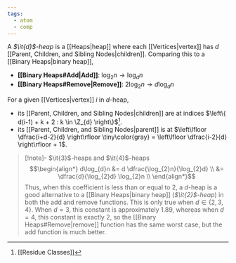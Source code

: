 ```yaml
---
tags:
  - atom
  - comp
---
```

A *$\it{d}$-heap* is a [[Heaps|heap]] where each [[Vertices|vertex]] has $d$ [[Parent, Children, and Sibling Nodes|children]]. Comparing this to a [[Binary Heaps|binary heap]],
- **[[Binary Heaps#Add|Add]]**: $\log_{2}n\to \log_{d}n$
- **[[Binary Heaps#Remove|Remove]]**: $2\log_{2}n\to d\log_{d}n$

For a given [[Vertices|vertex]] $i$ in $d$-heap,
- its [[Parent, Children, and Sibling Nodes|children]] are at indices $\left\{ d(i-1) + k + 2 : k \in \Z_{d} \right\}$[^1].
- its [[Parent, Children, and Sibling Nodes|parent]] is at $\left\lfloor \dfrac{i+d-2}{d} \right\rfloor \tiny\color{gray} = \left\lfloor \dfrac{i-2}{d} \right\rfloor + 1$.

> [!note]- $\it{3}$-heaps and $\it{4}$-heaps
> $$\begin{align*}
> 	d\log_{d}n &= d \dfrac{\log_{2}n}{\log_{2}d} \\
> 	&= \dfrac{d}{\log_{2}d} \log_{2}n \\
> \end{align*}$$
> Thus, when this coefficient is less than or equal to $2$, a $d$-heap is a good alternative to a [[Binary Heaps|binary heap]] (*$\it{2}$-heap*) in both the add and remove functions. This is only true when $d\in \{ 2,3,4 \}$. When $d = 3$, this constant is approximately $1.89$, whereas when $d=4$, this constant is exactly $2$, so the [[Binary Heaps#Remove|remove]] function has the same worst case, but the add function is much better.

[^1]: [[Residue Classes]]